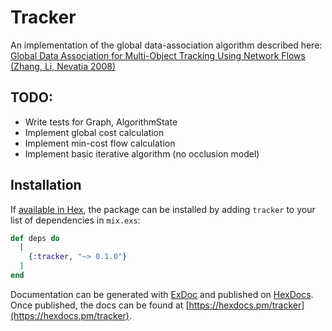 # Tracker

An implementation of the global data-association algorithm described here:  
[Global Data Association for Multi-Object Tracking Using Network Flows (Zhang, Li, Nevatia 2008)](http://vision.cse.psu.edu/courses/Tracking/vlpr12/lzhang_cvpr08global.pdf)

## TODO:
 * Write tests for Graph, AlgorithmState
 * Implement global cost calculation
 * Implement min-cost flow calculation
 * Implement basic iterative algorithm (no occlusion model)

## Installation

If [available in Hex](https://hex.pm/docs/publish), the package can be installed
by adding `tracker` to your list of dependencies in `mix.exs`:

```elixir
def deps do
  [
    {:tracker, "~> 0.1.0"}
  ]
end
```

Documentation can be generated with [ExDoc](https://github.com/elixir-lang/ex_doc)
and published on [HexDocs](https://hexdocs.pm). Once published, the docs can
be found at [https://hexdocs.pm/tracker](https://hexdocs.pm/tracker).
